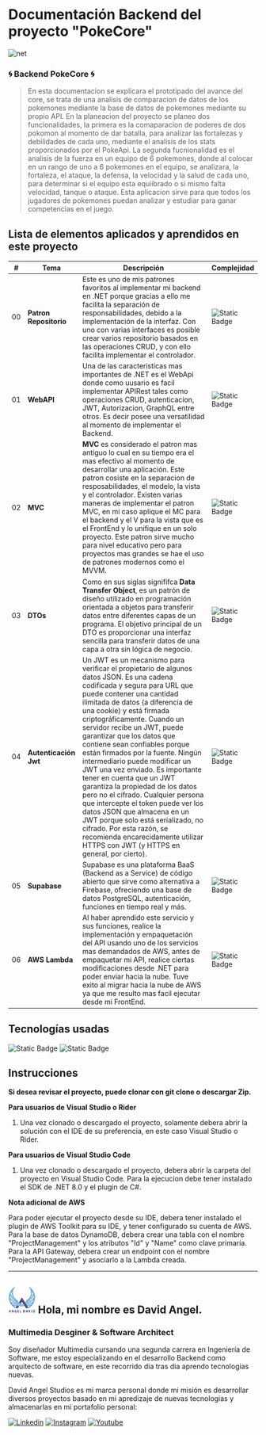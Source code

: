 # Documentación Backend del proyecto "PokeCore"
![net](https://img.shields.io/badge/dotnet-purple?logo=dotnet&label=.NET%208.0)






### 🌀 Backend PokeCore 🌀

> En esta documentacion se explicara el prototipado del avance del core, se trata de una analisis de comparacion de datos de los pokemones mediante la base de datos de pokemones mediante su propio API.
> En la planeacion del proyecto se planeo dos funcionalidades, la primera es la comaparacion de poderes de dos pokomon al momento de dar batalla, para analizar las fortalezas y debilidades de cada uno, mediante
> el analisis de los stats proporcionados por el PokeApi. La segunda fucnionalidad es el analisis de la fuerza en un equipo de 6 pokemones, donde al colocar en un rango de uno a 6 pokemones en el equipo, se analizara,
> la fortaleza, el ataque, la defensa, la velocidad y la salud de cada uno, para determinar si el equipo esta equiibrado o si mismo falta velocidad, tanque o ataque. Esta aplicacion sirve para que todos los jugadores de
> pokemones puedan analizar y estudiar para ganar competencias en el juego.

## Lista de elementos aplicados y aprendidos en este proyecto

| #  | Tema                   | Descripción                                                                                                                                                                                                                                                                                                                                                                                                                                                                                                                           | Complejidad |
|----|------------------------|---------------------------------------------------------------------------------------------------------------------------------------------------------------------------------------------------------------------------------------------------------------------------------------------------------------------------------------------------------------------------------------------------------------------------------------------------------------------------------------------------------------------------------------|-------------|
| 00 | **Patron Repositorio** | Este es uno de mis patrones favoritos al implementar mi backend en .NET porque gracias a ello me facilita la separación de responsabilidades, debido a la implementación de la interfaz. Con uno con varias interfaces es posible crear varios repositorio basados en las operaciones CRUD, y con ello facilita implementar el controlador.                                                                                                                                                                                           |![Static Badge](https://img.shields.io/badge/100-green?style=flat&label=Baja)
| 01 | **WebAPI**             | Una de las caracteristicas mas importantes de .NET es el WebApi donde como uusario es facil implementar APIRest tales como operaciones CRUD, autenticacion, JWT, Autorizacion, GraphQL entre otros. Es decir posee una versatilidad al momento de implementar el Backend.                                                                                                                                                                                                                                                             |![Static Badge](https://img.shields.io/badge/100-green?style=flat&label=Baja)
| 02 | **MVC**                | **MVC** es considerado el patron mas antiguo lo cual en su tiempo era el mas efectivo al momento de desarrollar una aplicación. Este patron cosiste en la separacion de resposabilidades, el modelo, la vista y el controlador. Existen varias maneras de implementar el patron MVC, en mi caso aplique el MC para el backend y el V para la vista que es el FrontEnd y lo unifique en un solo proyecto. Este patron sirve mucho para nivel educativo pero para proyectos mas grandes se hae el uso de patrones modernos como el MVVM. |![Static Badge](https://img.shields.io/badge/90-green?style=flat&label=Baja)
| 03 | **DTOs**               | Como en sus siglas signififca **Data Transfer Object**, es un patrón de diseño utilizado en programación orientada a objetos para transferir datos entre diferentes capas de un programa. El objetivo principal de un DTO es proporcionar una interfaz sencilla para transferir datos de una capa a otra sin lógica de negocio.                                                                                                                                                                                                       |![Static Badge](https://img.shields.io/badge/100-green?style=flat&label=Baja)
| 04 | **Autenticación Jwt**  | Un JWT es un mecanismo para verificar el propietario de algunos datos JSON. Es una cadena codificada y segura para URL que puede contener una cantidad ilimitada de datos (a diferencia de una cookie) y está firmada criptográficamente. Cuando un servidor recibe un JWT, puede garantizar que los datos que contiene sean confiables porque están firmados por la fuente. Ningún intermediario puede modificar un JWT una vez enviado. Es importante tener en cuenta que un JWT garantiza la propiedad de los datos pero no el cifrado. Cualquier persona que intercepte el token puede ver los datos JSON que almacena en un JWT porque solo está serializado, no cifrado. Por esta razón, se recomienda encarecidamente utilizar HTTPS con JWT (y HTTPS en general, por cierto).                                                                                                                                                                             |![Static Badge](https://img.shields.io/badge/100-green?style=flat&label=Baja)
| 05 | **Supabase**           | Supabase es una plataforma BaaS (Backend as a Service) de código abierto que sirve como alternativa a Firebase, ofreciendo una base de datos PostgreSQL, autenticación, funciones en tiempo real y más.                                                                                                                                                                                 |![Static Badge](https://img.shields.io/badge/100-green?style=flat&label=Baja)
| 06 | **AWS Lambda**         | Al haber aprendido este servicio y sus funciones, realice la implementación y empaquetación del API usando uno de los servicios mas demandados de AWS, antes de empaquetar mi API, realice ciertas modificaciones desde .NET para poder enviar hacia la nube. Tuve exito al migrar hacia la nube de AWS ya que me resulto mas facil ejecutar desde mi FrontEnd.                                                                                                                                                                       |![Static Badge](https://img.shields.io/badge/60-yellow?style=flat&label=Medio)

## Tecnologías usadas

![Static Badge](https://img.shields.io/badge/.NET%208.0-%23512BD4?style=for-the-badge&logo=dotnet&label=TOOL&labelColor=black) ![Static Badge](https://img.shields.io/badge/CSharp-%23512BD4?style=for-the-badge&logo=dotnet&label=LANGUAGE&labelColor=black)





## Instrucciones

**Si desea revisar el proyecto, puede clonar con git clone o descargar Zip.**

**Para usuarios de Visual Studio o Rider**

1. Una vez clonado o descargado el proyecto, solamente debera abrir la solución con el IDE de su preferencia, en este caso Visual Studio o Rider.

**Para usuarios de Visual Studio Code**

1. Una vez clonado o descargado el proyecto, debera abrir la carpeta del proyecto en Visual Studio Code. Para la ejecucion debe tener instalado el SDK de .NET 8.0 y el plugin de C#.

**Nota adicional de AWS**

Para poder ejecutar el proyecto desde su IDE, debera tener instalado el plugin de AWS Toolkit para su IDE, y 
tener configurado su cuenta de AWS. Para la base de datos DynamoDB, debera crear una tabla con el nombre "ProjectManagement" y 
los atributos "Id" y "Name" como clave primaria. Para la API Gateway, debera crear un endpoint con el nombre "ProjectManagement" y asociarlo a la Lambda creada.

---

## <img src="https://github.com/AngelDavidStudios/calculadora-propinas/blob/main/src/resources/ads-emote.JPG" width="55" height="55"> Hola, mi nombre es David Angel.
### Multimedia Desginer & Software Architect

Soy diseñador Multimedia cursando una segunda carrera en Ingeniería de Software, me estoy especializando en el desarrollo Backend como arquitecto de software, en este recorrido dia tras dia aprendo tecnologias nuevas.

David Angel Studios es mi marca personal donde mi misión es desarrollar diversos proyectos basado en mi apredizaje de nuevas tecnologias y almacenarlas en mi portafolio personal:

[![Linkedin](https://img.shields.io/badge/Linkedin-4479A1?style=for-the-badge&logo=9gag&label=Angel%20David%20Studios&labelColor=black)](https://www.linkedin.com/in/angeldavidstudios/)
[![Instagram](https://img.shields.io/badge/Instagram-FF0069?style=for-the-badge&logo=instagram&label=Angel%20David%20Studios&labelColor=black)](https://www.instagram.com/angeldavidstudios/) [![Youtube](https://img.shields.io/badge/Angel--David--Studios-FF0000?style=for-the-badge&logo=youtube&label=Youtube.com%2F&labelColor=black)](https://www.youtube.com/channel/UC2VYRq169QluoLeagCYrjVg)